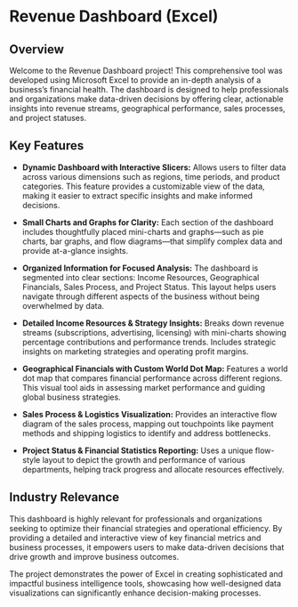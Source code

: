 
# Revenue Dashboard (Excel)

## Overview

Welcome to the Revenue Dashboard project! This comprehensive tool was developed using Microsoft Excel to provide an in-depth analysis of a business’s financial health. The dashboard is designed to help professionals and organizations make data-driven decisions by offering clear, actionable insights into revenue streams, geographical performance, sales processes, and project statuses.

## Key Features

- **Dynamic Dashboard with Interactive Slicers:** Allows users to filter data across various dimensions such as regions, time periods, and product categories. This feature provides a customizable view of the data, making it easier to extract specific insights and make informed decisions.
  
- **Small Charts and Graphs for Clarity:** Each section of the dashboard includes thoughtfully placed mini-charts and graphs—such as pie charts, bar graphs, and flow diagrams—that simplify complex data and provide at-a-glance insights.

- **Organized Information for Focused Analysis:** The dashboard is segmented into clear sections: Income Resources, Geographical Financials, Sales Process, and Project Status. This layout helps users navigate through different aspects of the business without being overwhelmed by data.

- **Detailed Income Resources & Strategy Insights:** Breaks down revenue streams (subscriptions, advertising, licensing) with mini-charts showing percentage contributions and performance trends. Includes strategic insights on marketing strategies and operating profit margins.

- **Geographical Financials with Custom World Dot Map:** Features a world dot map that compares financial performance across different regions. This visual tool aids in assessing market performance and guiding global business strategies.

- **Sales Process & Logistics Visualization:** Provides an interactive flow diagram of the sales process, mapping out touchpoints like payment methods and shipping logistics to identify and address bottlenecks.

- **Project Status & Financial Statistics Reporting:** Uses a unique flow-style layout to depict the growth and performance of various departments, helping track progress and allocate resources effectively.

## Industry Relevance

This dashboard is highly relevant for professionals and organizations seeking to optimize their financial strategies and operational efficiency. By providing a detailed and interactive view of key financial metrics and business processes, it empowers users to make data-driven decisions that drive growth and improve business outcomes.

The project demonstrates the power of Excel in creating sophisticated and impactful business intelligence tools, showcasing how well-designed data visualizations can significantly enhance decision-making processes.
